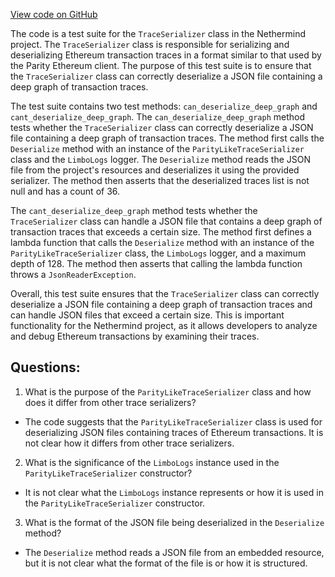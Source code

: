 [View code on GitHub](https://github.com/NethermindEth/nethermind/src/Nethermind/Nethermind.JsonRpc.TraceStore.Tests/TraceSerializerTests.cs)

The code is a test suite for the `TraceSerializer` class in the Nethermind project. The `TraceSerializer` class is responsible for serializing and deserializing Ethereum transaction traces in a format similar to that used by the Parity Ethereum client. The purpose of this test suite is to ensure that the `TraceSerializer` class can correctly deserialize a JSON file containing a deep graph of transaction traces.

The test suite contains two test methods: `can_deserialize_deep_graph` and `cant_deserialize_deep_graph`. The `can_deserialize_deep_graph` method tests whether the `TraceSerializer` class can correctly deserialize a JSON file containing a deep graph of transaction traces. The method first calls the `Deserialize` method with an instance of the `ParityLikeTraceSerializer` class and the `LimboLogs` logger. The `Deserialize` method reads the JSON file from the project's resources and deserializes it using the provided serializer. The method then asserts that the deserialized traces list is not null and has a count of 36.

The `cant_deserialize_deep_graph` method tests whether the `TraceSerializer` class can handle a JSON file that contains a deep graph of transaction traces that exceeds a certain size. The method first defines a lambda function that calls the `Deserialize` method with an instance of the `ParityLikeTraceSerializer` class, the `LimboLogs` logger, and a maximum depth of 128. The method then asserts that calling the lambda function throws a `JsonReaderException`.

Overall, this test suite ensures that the `TraceSerializer` class can correctly deserialize a JSON file containing a deep graph of transaction traces and can handle JSON files that exceed a certain size. This is important functionality for the Nethermind project, as it allows developers to analyze and debug Ethereum transactions by examining their traces.
## Questions: 
 1. What is the purpose of the `ParityLikeTraceSerializer` class and how does it differ from other trace serializers?
- The code suggests that the `ParityLikeTraceSerializer` class is used for deserializing JSON files containing traces of Ethereum transactions. It is not clear how it differs from other trace serializers.

2. What is the significance of the `LimboLogs` instance used in the `ParityLikeTraceSerializer` constructor?
- It is not clear what the `LimboLogs` instance represents or how it is used in the `ParityLikeTraceSerializer` constructor.

3. What is the format of the JSON file being deserialized in the `Deserialize` method?
- The `Deserialize` method reads a JSON file from an embedded resource, but it is not clear what the format of the file is or how it is structured.